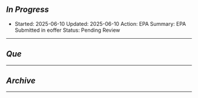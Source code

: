 
## *In Progress*

- Started: 2025-06-10
  Updated: 2025-06-10
  Action: EPA
  Summary: EPA Submitted in eoffer
  Status: Pending Review

--------------------

## *Que*

-----------------------------------
## *Archive*

-----------------------------------
